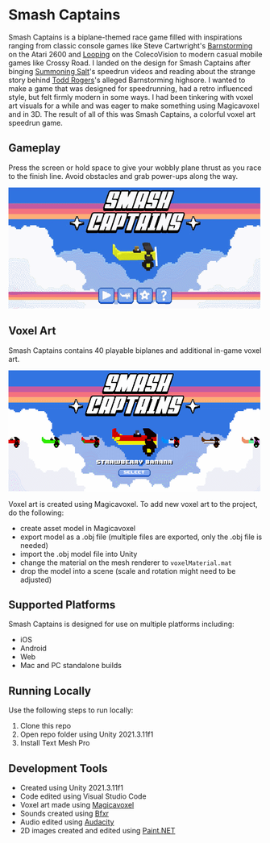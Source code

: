 # Smash Captains
Smash Captains is a biplane-themed race game filled with inspirations ranging from classic console games like Steve Cartwright's [Barnstorming](https://en.wikipedia.org/wiki/Barnstorming_(video_game)) on the Atari 2600 and [Looping](https://en.wikipedia.org/wiki/Looping_(video_game)) on the ColecoVision to modern casual mobile games like Crossy Road. I landed on the design for Smash Captains after binging [Summoning Salt](https://www.youtube.com/c/SummoningSalt)'s speedrun videos and reading about the strange story behind [Todd Rogers](https://en.wikipedia.org/wiki/Todd_Rogers_(gamer))'s alleged Barnstorming highsore. I wanted to make a game that was designed for speedrunning, had a retro influenced style, but felt firmly modern in some ways. I had been tinkering with voxel art visuals for a while and was eager to make something using Magicavoxel and in 3D. The result of all of this was Smash Captains, a colorful voxel art speedrun game.

## Gameplay
Press the screen or hold space to give your wobbly plane thrust as you race to the finish line. Avoid obstacles and grab power-ups along the way.

![Smash Captains gameplay](https://github.com/mklewandowski/smash-captains/blob/main/Assets/Images/smash-captains-gameplay.gif?raw=true)

## Voxel Art

Smash Captains contains 40 playable biplanes and additional in-game voxel art.

![Smash Captains planes](https://github.com/mklewandowski/smash-captains/blob/main/Assets/Images/smash-captains-planes.gif?raw=true)

Voxel art is created using Magicavoxel. To add new voxel art to the project, do the following:
- create asset model in Magicavoxel
- export model as a .obj file (multiple files are exported, only the .obj file is needed)
- import the .obj model file into Unity
- change the material on the mesh renderer to `voxelMaterial.mat`
- drop the model into a scene (scale and rotation might need to be adjusted)

## Supported Platforms
Smash Captains is designed for use on multiple platforms including:
- iOS
- Android
- Web
- Mac and PC standalone builds

## Running Locally
Use the following steps to run locally:
1. Clone this repo
2. Open repo folder using Unity 2021.3.11f1
3. Install Text Mesh Pro

## Development Tools
- Created using Unity 2021.3.11f1
- Code edited using Visual Studio Code
- Voxel art made using [Magicavoxel](https://www.voxelmade.com/magicavoxel/)
- Sounds created using [Bfxr](https://www.bfxr.net/)
- Audio edited using [Audacity](https://www.audacityteam.org/)
- 2D images created and edited using [Paint.NET](https://www.getpaint.net/)
